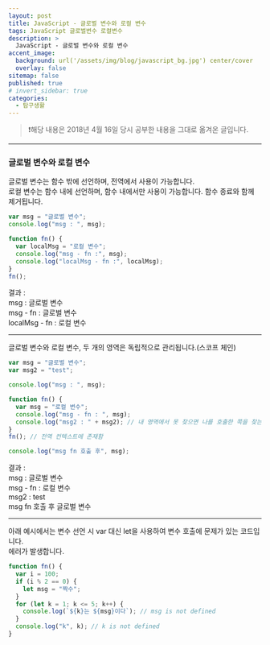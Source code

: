 ```yaml
---
layout: post
title: JavaScript - 글로벌 변수와 로컬 변수
tags: JavaScript 글로벌변수 로컬변수
description: >
  JavaScript - 글로벌 변수와 로컬 변수
accent_image:
  background: url('/assets/img/blog/javascript_bg.jpg') center/cover
  overlay: false
sitemap: false
published: true
# invert_sidebar: true
categories:
  - 탐구생활
---
```


> ❗️해당 내용은 2018년 4월 16일 당시 공부한 내용을 그대로 옮겨온 글입니다.

---

### 글로벌 변수와 로컬 변수

글로벌 변수는 함수 밖에 선언하며, 전역에서 사용이 가능합니다.<br>
로컬 변수는 함수 내에 선언하며, 함수 내에서만 사용이 가능합니다. 함수 종료와 함께 제거됩니다.<br>

```javascript
var msg = "글로벌 변수";
console.log("msg : ", msg);

function fn() {
  var localMsg = "로컬 변수";
  console.log("msg - fn :", msg);
  console.log("localMsg - fn :", localMsg);
}
fn();
```

결과 :<br>
msg : 글로벌 변수<br>
msg - fn : 글로벌 변수<br>
localMsg - fn : 로컬 변수<br>

---

글로벌 변수와 로컬 변수, 두 개의 영역은 독립적으로 관리됩니다.(스코프 체인)<br>

```javascript
var msg = "글로벌 변수";
var msg2 = "test";

console.log("msg : ", msg);

function fn() {
  var msg = "로컬 변수";
  console.log("msg - fn : ", msg);
  console.log("msg2 : " + msg2); // 내 영역에서 못 찾으면 나를 호출한 쪽을 찾는다. 스코프 체인
}
fn(); // 전역 컨텍스트에 존재함

console.log("msg fn 호출 후", msg);
```

결과 :<br>
msg : 글로벌 변수<br>
msg - fn : 로컬 변수<br>
msg2 : test<br>
msg fn 호출 후 글로벌 변수<br>

---

아래 예시에서는 변수 선언 시 var 대신 let을 사용하여 변수 호출에 문제가 있는 코드입니다.<br>
에러가 발생합니다.<br>

```javascript
function fn() {
  var i = 100;
  if (i % 2 == 0) {
    let msg = "짝수";
  }
  for (let k = 1; k <= 5; k++) {
    console.log(`${k}는 ${msg}이다`); // msg is not defined
  }
  console.log("k", k); // k is not defined
}
```
